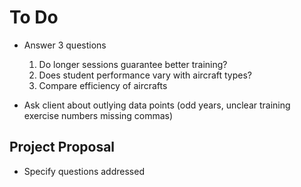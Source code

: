 # To Do
- Answer 3 questions
  1. Do longer sessions guarantee better training?
  2. Does student performance vary with aircraft types?
  3. Compare efficiency of aircrafts
  
- Ask client about outlying data points (odd years, unclear training exercise numbers missing commas)

## Project Proposal
- Specify questions addressed

